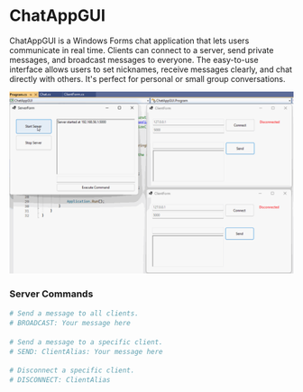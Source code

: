 # ChatAppGUI

ChatAppGUI is a Windows Forms chat application that lets users communicate in real time. Clients can connect to a server, send private messages, and broadcast messages to everyone. The easy-to-use interface allows users to set nicknames, receive messages clearly, and chat directly with others. It's perfect for personal or small group conversations.

![Demo](./ChatAppGUI_WF_Demo.gif)

### Server Commands

```bash
# Send a message to all clients.
# BROADCAST: Your message here

# Send a message to a specific client.
# SEND: ClientAlias: Your message here

# Disconnect a specific client.
# DISCONNECT: ClientAlias
```

